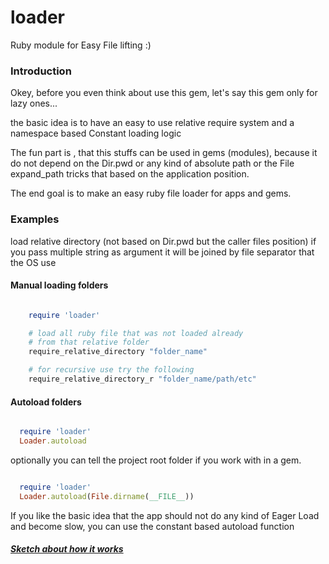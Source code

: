 loader
======

Ruby module for Easy File lifting :)

### Introduction

Okey, before you even think about use this gem,
let's say this gem only for lazy ones...

the basic idea is to have an easy to use relative require system and a namespace based Constant loading logic

The fun part is , that this stuffs can be used in gems (modules),
because it do not depend on the Dir.pwd or any kind of absolute path or
the File expand_path tricks that based on the application position.

The end goal is to make an easy ruby file loader for apps and gems.

### Examples

load relative directory (not based on Dir.pwd but the caller files position)
if you pass multiple string as argument it will be joined by file separator that the OS use

#### Manual loading folders 

```ruby

    require 'loader'

    # load all ruby file that was not loaded already
    # from that relative folder
    require_relative_directory "folder_name"

    # for recursive use try the following
    require_relative_directory_r "folder_name/path/etc"


```

#### Autoload folders

```ruby

  require 'loader'
  Loader.autoload

```

optionally you can tell the project root folder if you work with in a gem.
 
```ruby

  require 'loader'
  Loader.autoload(File.dirname(__FILE__))

```


If you like the basic idea that the app should not do any kind of Eager Load and become slow,
you can use the constant based autoload function

##### [Sketch about how it works](https://github.com/adamluzsi/loader.rb/blob/master/doc/sketch.md)